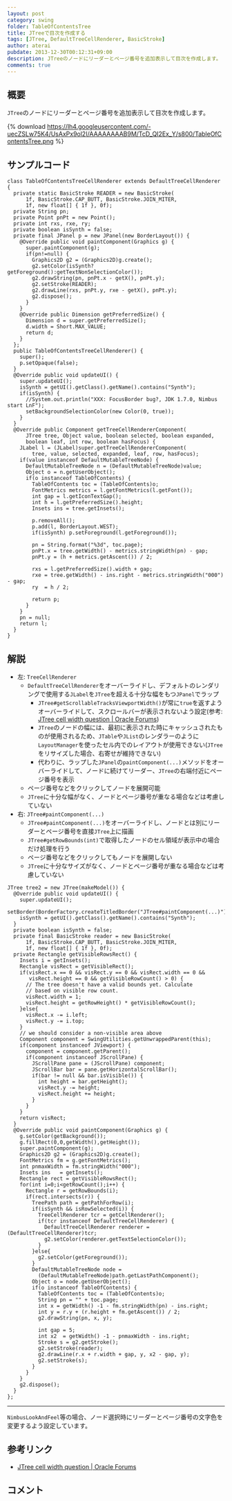 ```yaml
---
layout: post
category: swing
folder: TableOfContentsTree
title: JTreeで目次を作成する
tags: [JTree, DefaultTreeCellRenderer, BasicStroke]
author: aterai
pubdate: 2013-12-30T00:12:31+09:00
description: JTreeのノードにリーダーとページ番号を追加表示して目次を作成します。
comments: true
---
```

## 概要
`JTree`のノードにリーダーとページ番号を追加表示して目次を作成します。

{% download https://lh4.googleusercontent.com/-uecZSLw75K4/UsAxPx9ol2I/AAAAAAAAB9M/TcD_QI2Ex_Y/s800/TableOfContentsTree.png %}

## サンプルコード
<pre class="prettyprint"><code>class TableOfContentsTreeCellRenderer extends DefaultTreeCellRenderer {
  private static BasicStroke READER = new BasicStroke(
      1f, BasicStroke.CAP_BUTT, BasicStroke.JOIN_MITER,
      1f, new float[] { 1f }, 0f);
  private String pn;
  private Point pnPt = new Point();
  private int rxs, rxe, ry;
  private boolean isSynth = false;
  private final JPanel p = new JPanel(new BorderLayout()) {
    @Override public void paintComponent(Graphics g) {
      super.paintComponent(g);
      if(pn!=null) {
        Graphics2D g2 = (Graphics2D)g.create();
        g2.setColor(isSynth?getForeground():getTextNonSelectionColor());
        g2.drawString(pn, pnPt.x - getX(), pnPt.y);
        g2.setStroke(READER);
        g2.drawLine(rxs, pnPt.y, rxe - getX(), pnPt.y);
        g2.dispose();
      }
    }
    @Override public Dimension getPreferredSize() {
      Dimension d = super.getPreferredSize();
      d.width = Short.MAX_VALUE;
      return d;
    }
  };
  public TableOfContentsTreeCellRenderer() {
    super();
    p.setOpaque(false);
  }
  @Override public void updateUI() {
    super.updateUI();
    isSynth = getUI().getClass().getName().contains("Synth");
    if(isSynth) {
      //System.out.println("XXX: FocusBorder bug?, JDK 1.7.0, Nimbus start LnF");
      setBackgroundSelectionColor(new Color(0, true));
    }
  }
  @Override public Component getTreeCellRendererComponent(
      JTree tree, Object value, boolean selected, boolean expanded,
      boolean leaf, int row, boolean hasFocus) {
    JLabel l = (JLabel)super.getTreeCellRendererComponent(
        tree, value, selected, expanded, leaf, row, hasFocus);
    if(value instanceof DefaultMutableTreeNode) {
      DefaultMutableTreeNode n = (DefaultMutableTreeNode)value;
      Object o = n.getUserObject();
      if(o instanceof TableOfContents) {
        TableOfContents toc = (TableOfContents)o;
        FontMetrics metrics = l.getFontMetrics(l.getFont());
        int gap = l.getIconTextGap();
        int h = l.getPreferredSize().height;
        Insets ins = tree.getInsets();

        p.removeAll();
        p.add(l, BorderLayout.WEST);
        if(isSynth) p.setForeground(l.getForeground());

        pn = String.format("%3d", toc.page);
        pnPt.x = tree.getWidth() - metrics.stringWidth(pn) - gap;
        pnPt.y = (h + metrics.getAscent()) / 2;

        rxs = l.getPreferredSize().width + gap;
        rxe = tree.getWidth() - ins.right - metrics.stringWidth("000") - gap;
        ry  = h / 2;

        return p;
      }
    }
    pn = null;
    return l;
  }
}
</code></pre>

## 解説
- 左: `TreeCellRenderer`
    - `DefaultTreeCellRenderer`をオーバーライドし、デフォルトのレンダリングで使用する`JLabel`を`JTree`を超える十分な幅をもつ`JPanel`でラップ
        - `JTree#getScrollableTracksViewportWidth()`が常に`true`を返すようオーバーライドして、スクロールバーが表示されないよう設定(参考: [JTree cell width question | Oracle Forums](https://community.oracle.com/thread/1357473))
        - `JTree`のノードの幅には、最初に表示された時にキャッシュされたものが使用されるため、`JTable`や`JList`のレンダラーのように`LayoutManager`を使ったセル内でのレイアウトが使用できない(`JTree`をリサイズした場合、右寄せが維持できない)
        - 代わりに、ラップした`JPanel`の`paintComponent(...)`メソッドをオーバーライドして、ノードに続けてリーダー、`JTree`の右端付近にページ番号を表示
    - ページ番号などをクリックしてノードを展開可能
    - `JTree`に十分な幅がなく、ノードとページ番号が重なる場合などは考慮していない
- 右: `JTree#paintComponent(...)`
    - `JTree#paintComponent(...)`をオーバーライドし、ノードとは別にリーダーとページ番号を直接`JTree`上に描画
    - `JTree#getRowBounds(int)`で取得したノードのセル領域が表示中の場合だけ処理を行う
    - ページ番号などをクリックしてもノードを展開しない
    - `JTree`に十分なサイズがなく、ノードとページ番号が重なる場合などは考慮していない

<!-- dummy comment line for breaking list -->

<pre class="prettyprint"><code>JTree tree2 = new JTree(makeModel()) {
  @Override public void updateUI() {
    super.updateUI();
    setBorder(BorderFactory.createTitledBorder("JTree#paintComponent(...)"));
    isSynth = getUI().getClass().getName().contains("Synth");
  }
  private boolean isSynth = false;
  private final BasicStroke reader = new BasicStroke(
      1f, BasicStroke.CAP_BUTT, BasicStroke.JOIN_MITER,
      1f, new float[] { 1f }, 0f);
  private Rectangle getVisibleRowsRect() {
    Insets i = getInsets();
    Rectangle visRect = getVisibleRect();
    if(visRect.x == 0 &amp;&amp; visRect.y == 0 &amp;&amp; visRect.width == 0 &amp;&amp;
       visRect.height == 0 &amp;&amp; getVisibleRowCount() &gt; 0) {
      // The tree doesn't have a valid bounds yet. Calculate
      // based on visible row count.
      visRect.width = 1;
      visRect.height = getRowHeight() * getVisibleRowCount();
    }else{
      visRect.x -= i.left;
      visRect.y -= i.top;
    }
    // we should consider a non-visible area above
    Component component = SwingUtilities.getUnwrappedParent(this);
    if(component instanceof JViewport) {
      component = component.getParent();
      if(component instanceof JScrollPane) {
        JScrollPane pane = (JScrollPane) component;
        JScrollBar bar = pane.getHorizontalScrollBar();
        if(bar != null &amp;&amp; bar.isVisible()) {
          int height = bar.getHeight();
          visRect.y -= height;
          visRect.height += height;
        }
      }
    }
    return visRect;
  }
  @Override public void paintComponent(Graphics g) {
    g.setColor(getBackground());
    g.fillRect(0,0,getWidth(),getHeight());
    super.paintComponent(g);
    Graphics2D g2 = (Graphics2D)g.create();
    FontMetrics fm = g.getFontMetrics();
    int pnmaxWidth = fm.stringWidth("000");
    Insets ins   = getInsets();
    Rectangle rect = getVisibleRowsRect();
    for(int i=0;i&lt;getRowCount();i++) {
      Rectangle r = getRowBounds(i);
      if(rect.intersects(r)) {
        TreePath path = getPathForRow(i);
        if(isSynth &amp;&amp; isRowSelected(i)) {
          TreeCellRenderer tcr = getCellRenderer();
          if(tcr instanceof DefaultTreeCellRenderer) {
            DefaultTreeCellRenderer renderer = (DefaultTreeCellRenderer)tcr;
            g2.setColor(renderer.getTextSelectionColor());
          }
        }else{
          g2.setColor(getForeground());
        }
        DefaultMutableTreeNode node =
          (DefaultMutableTreeNode)path.getLastPathComponent();
        Object o = node.getUserObject();
        if(o instanceof TableOfContents) {
          TableOfContents toc = (TableOfContents)o;
          String pn = "" + toc.page;
          int x = getWidth() -1 - fm.stringWidth(pn) - ins.right;
          int y = r.y + (r.height + fm.getAscent()) / 2;
          g2.drawString(pn, x, y);

          int gap = 5;
          int x2  = getWidth() -1 - pnmaxWidth - ins.right;
          Stroke s = g2.getStroke();
          g2.setStroke(reader);
          g2.drawLine(r.x + r.width + gap, y, x2 - gap, y);
          g2.setStroke(s);
        }
      }
    }
    g2.dispose();
  }
};
</code></pre>

- - - -
`NimbusLookAndFeel`等の場合、ノード選択時にリーダーとページ番号の文字色を変更するよう設定しています。

## 参考リンク
- [JTree cell width question | Oracle Forums](https://community.oracle.com/thread/1357473)

<!-- dummy comment line for breaking list -->

## コメント
